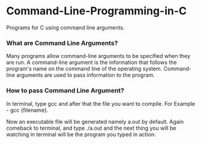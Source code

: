 # Command-Line-Programming-in-C

Programs for C using command line arguments.

### What are Command Line Arguments?

Many programs allow command-line arguments to be specified when they are run. A command-line argument is the information that follows the program's name on the command line of the operating system. Command-line arguments are used to pass information to the program.

### How to pass Command Line Argument?

In terminal, type gcc and after that the file you want to compile. For Example - gcc {filename}.
  
Now an executable file will be generated namely a.out by default. Again comeback to terminal, and type ./a.out and the next thing you will be watching in terminal will be the program you typed in action.
